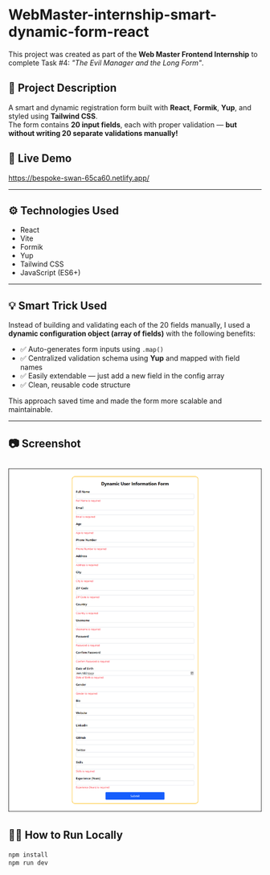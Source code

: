 # WebMaster-internship-smart-dynamic-form-react

This project was created as part of the **Web Master Frontend Internship** to complete Task #4: *"The Evil Manager and the Long Form"*.

## 📌 Project Description

A smart and dynamic registration form built with **React**, **Formik**, **Yup**, and styled using **Tailwind CSS**.  
The form contains **20 input fields**, each with proper validation — **but without writing 20 separate validations manually!**

## 🚀 Live Demo

https://bespoke-swan-65ca60.netlify.app/

---

## ⚙️ Technologies Used

- React
- Vite
- Formik
- Yup
- Tailwind CSS
- JavaScript (ES6+)

---

## 💡 Smart Trick Used

Instead of building and validating each of the 20 fields manually, I used a **dynamic configuration object (array of fields)** with the following benefits:

- ✅ Auto-generates form inputs using `.map()`
- ✅ Centralized validation schema using **Yup** and mapped with field names
- ✅ Easily extendable — just add a new field in the config array
- ✅ Clean, reusable code structure

This approach saved time and made the form more scalable and maintainable.

---

## 📷 Screenshot

![alt text](image.png)
---

## 🧑‍💻 How to Run Locally

```bash
npm install
npm run dev